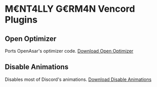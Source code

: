 # M€NT4LLY G€RM4N Vencord Plugins

## Open Optimizer

Ports OpenAsar's optimizer code.
<a download="openOptimizer.ts" href="https://github.com/MENTALLY-GERM4N/vencord-plugins/raw/refs/heads/main/openOptimizer/index.ts">Download Open Optimizer</a>

## Disable Animations

Disables most of Discord's animations.
<a download="disableAnimations.ts" href="https://github.com/MENTALLY-GERM4N/vencord-plugins/raw/refs/heads/main/disableAnimations/index.ts">Download Disable Animations</a>

